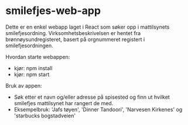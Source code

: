 # smilefjes-web-app
Dette er en enkel webapp laget i React som søker opp i mattilsynets smilefjesordning.
Virksomhetsbeskrivelsen er hentet fra brønnøysundregisteret, basert på orgnummeret registert i smilefjesordningen.

Hvordan starte webappen:
 - kjør: npm install
 - kjør: npm start

Bruk av appen:
 - Søk etter et navn og/eller adresse på spisested og finn ut hvilket smilefjes mattilsynet har rangert de med.
 - Eksempelbruk: 'Jafs tøyen', 'Dinner Tandoori', 'Narvesen Kirkenes' og 'starbucks bogstadveien'
